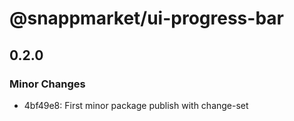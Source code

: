 # @snappmarket/ui-progress-bar

## 0.2.0
### Minor Changes

- 4bf49e8: First minor package publish with change-set
